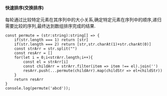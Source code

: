 #### 快速排序(交换排序)
每轮通过比较特定元素在其序列中的大小关系,确定特定元素在序列中的顺序,递归需要比较的序列,最终达到数组排序完成的结果.
```
const permute = (str:string):string[] => {
    if(str.length === 1) return [str]
    if(str.length === 2) return [str,str.charAt(1)+str.charAt(0)]
    const strArr = str.split("")
    const resArr = []
    for(let i = 0;i<strArr.length;i++){
        const el = strArr[i]
        const childArr = strArr.filter(item => item !== el).join('')
        resArr.push(...permute(childArr).map(childStr => el+childStr))
    }
    return resArr
}
console.log(permute('abcd'));
```
